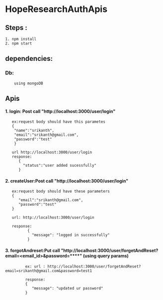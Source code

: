 # HopeResearchAuthApis
## Steps :
    1. npm install
    2. npm start
## dependencies:
  ### Db:
        using mongoDB
   
## Apis
 #### 1. login: Post call "http://localhost:3000/user/login"

       ex:request body should have this parametes
       {
        "name":"srikanth",
        "email":"srikanth@gmail.com",
        "password":"test"
        } 
        
       url http://localhost:3000/user/login
       response:
          {
            "status":"user added sucessfully"
          }

 #### 2. createUser:Post call "http://localhost:3000/user/login"
       ex:request body should have these parameters
       {
          "email":"srikanth@gmail.com",
          "password":"test"
       }
       
       url: http://localhost:3000/user/login
       
       response:
              {
                "message": "logged in successfully"
              }

  #### 3. forgotAndreset:Put call "http://localhost:3000/user/forgetAndReset?email=<email_id>&password=****"  (using query params)
             ex: url : http://localhost:3000/user/forgetAndReset?email=srikanth@gmail.com&password=test1      

             response:
             {
                "message": "updated ur password"
             }

